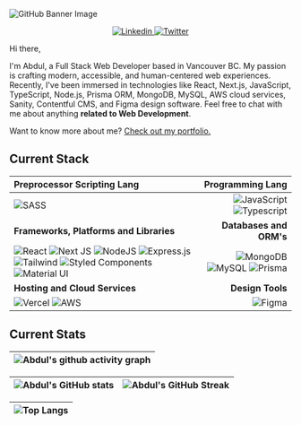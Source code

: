 ![GitHub Banner Image](https://github.com/user-attachments/assets/4758572a-02bb-4313-9ebd-a4845f00b176)

<p align="center">
  <a href="https://www.linkedin.com/in/abdul-farhan/">
    <img src="https://img.shields.io/badge/abdul_farhan-%230077B5.svg?style=for-the-badge&logo=linkedin&logoColor=white" alt="Linkedin" />
 </a>
<a href="https://twitter.com/F__Abdul">
    <img src="https://img.shields.io/badge/-@F__Abdul-%231DA1F2.svg?style=for-the-badge&logo=Twitter&logoColor=white" alt="Twitter" />
 </a>

Hi there,

I'm Abdul, a Full Stack Web Developer based in Vancouver BC. My passion is crafting modern, accessible, and human-centered web experiences. Recently, I've been immersed in technologies like React, Next.js, JavaScript, TypeScript, Node.js, Prisma ORM, MongoDB, MySQL, AWS cloud services, Sanity, Contentful CMS, and Figma design software. Feel free to chat with me about anything **related to Web Development**.

Want to know more about me? [Check out my portfolio.](https://www.abdulfarhan.com)

## Current Stack

| **Preprocessor Scripting Lang** | **Programming Lang** |
| :--- | ---: |
| ![SASS](https://img.shields.io/badge/SASS-hotpink.svg?style=for-the-badge&logo=SASS&logoColor=white) | ![JavaScript](https://img.shields.io/badge/javascript-%23323330.svg?style=for-the-badge&logo=javascript&logoColor=%23F7DF1E) ![Typescript](https://img.shields.io/badge/TypeScript-3178C6?style=for-the-badge&logo=typescript&logoColor=white)
| **Frameworks, Platforms and Libraries** | **Databases and ORM's** |
| ![React](https://img.shields.io/badge/react-%2320232a.svg?style=for-the-badge&logo=react&logoColor=%2361DAFB) ![Next JS](https://img.shields.io/badge/Next-black?style=for-the-badge&logo=next.js&logoColor=white) ![NodeJS](https://img.shields.io/badge/node.js-6DA55F?style=for-the-badge&logo=node.js&logoColor=white) ![Express.js](https://img.shields.io/badge/express.js-%23404d59.svg?style=for-the-badge&logo=express&logoColor=%2361DAFB) ![Tailwind](https://img.shields.io/badge/Tailwind_CSS-grey?style=for-the-badge&logo=tailwind-css&logoColor=38B2AC) ![Styled Components](https://img.shields.io/badge/styled--components-DB7093?style=for-the-badge&logo=styled-components&logoColor=white) ![Material UI](https://img.shields.io/badge/materialui-%230081CB.svg?style=for-the-badge&logo=material-ui&logoColor=white) | ![MongoDB](https://img.shields.io/badge/MongoDB-%234ea94b.svg?style=for-the-badge&logo=mongodb&logoColor=white) ![MySQL](https://img.shields.io/badge/mysql-%2300f.svg?style=for-the-badge&logo=mysql&logoColor=white) ![Prisma](https://img.shields.io/badge/Prisma-3982CE?style=for-the-badge&logo=Prisma&logoColor=white) |
| **Hosting and Cloud Services** | **Design Tools**|
| ![Vercel](https://img.shields.io/badge/vercel-%23000000.svg?style=for-the-badge&logo=vercel&logoColor=white) ![AWS](https://img.shields.io/badge/AWS-%23FF9900.svg?style=for-the-badge&logo=amazon-aws&logoColor=white) | ![Figma](https://img.shields.io/badge/figma-%23F24E1E.svg?style=for-the-badge&logo=figma&logoColor=white) |

## Current Stats

|   ![Abdul's github activity graph](https://github-readme-activity-graph.vercel.app/graph?username=fabdul88&theme=rogue)
| :---: |

| ![Abdul's GitHub stats](https://github-readme-stats.vercel.app/api?username=fabdul88&show_icons=true&theme=city_lights) | ![Abdul's GitHub Streak](https://github-readme-streak-stats.herokuapp.com/?user=fabdul88&theme=city-lights) |
| :---: | :---: |

| ![Top Langs](https://github-readme-stats.vercel.app/api/top-langs/?username=fabdul88&theme=city_lights) |
| :---: |
